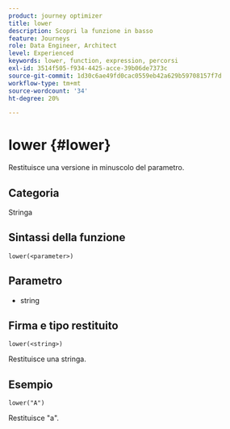 ```yaml
---
product: journey optimizer
title: lower
description: Scopri la funzione in basso
feature: Journeys
role: Data Engineer, Architect
level: Experienced
keywords: lower, function, expression, percorsi
exl-id: 3514f505-f934-4425-acce-39b06de7373c
source-git-commit: 1d30c6ae49fd0cac0559eb42a629b59708157f7d
workflow-type: tm+mt
source-wordcount: '34'
ht-degree: 20%

---
```


# lower {#lower}

Restituisce una versione in minuscolo del parametro.

## Categoria

Stringa

## Sintassi della funzione

`lower(<parameter>)`

## Parametro

* string

## Firma e tipo restituito

`lower(<string>)`

Restituisce una stringa.

## Esempio

`lower("A")`

Restituisce &quot;a&quot;.
